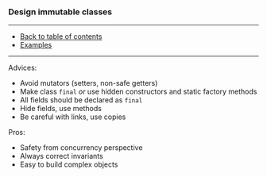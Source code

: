 ### Design immutable classes

---

* [Back to table of contents](https://github.com/vlsidlyarevich/effective-java-follow-up)
* [Examples](ImmutableCat.java)

---

Advices: 
* Avoid mutators (setters, non-safe getters)
* Make class ```final``` *or* use hidden constructors and static factory methods
* All fields should be declared as ```final```
* Hide fields, use methods
* Be careful with links, use copies

Pros:
* Safety from concurrency perspective
* Always correct invariants
* Easy to build complex objects